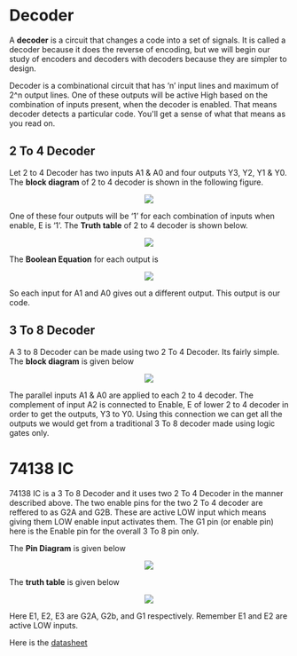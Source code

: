# Decoder

A __decoder__ is a circuit that changes a code into a set of signals. It is called a decoder because it does the reverse of encoding, but we will begin our study of encoders and decoders with decoders because they are simpler to design. 

Decoder is a combinational circuit that has ‘n’ input lines and maximum of 2^n output lines. One of these outputs will be active High based on the combination of inputs present, when the decoder is enabled. That means decoder detects a particular code.
You'll get a sense of what that means as you read on.

## 2 To 4 Decoder

Let 2 to 4 Decoder has two inputs A1 & A0 and four outputs Y3, Y2, Y1 & Y0. The __block diagram__ of 2 to 4 decoder is shown in the following figure.

<p align="center">
<img src="https://user-images.githubusercontent.com/58845531/79677411-9ccc2900-820e-11ea-8b95-45b0e9d7aa18.jpg"/>
</p> 

One of these four outputs will be ‘1’ for each combination of inputs when enable, E is ‘1’. The __Truth table__ of 2 to 4 decoder is shown below.

<p align="center">
<img src="https://user-images.githubusercontent.com/58845531/79677456-6511b100-820f-11ea-94aa-de12fa39fe0c.png"/>
</p> 

The __Boolean Equation__ for each output is

<p align="center">
<img src="https://user-images.githubusercontent.com/58845531/79677514-df423580-820f-11ea-90e2-bd3fcac37b7f.png"/>
</p> 

So each input for A1 and A0 gives out a different output. This output is our code.

## 3 To 8 Decoder

A 3 to 8 Decoder can be made using two 2 To 4 Decoder. Its fairly simple. The __block diagram__ is given below

<p align="center">
<img src="https://user-images.githubusercontent.com/58845531/79677644-44e2f180-8211-11ea-9c24-628719718a2a.png"/>
</p> 

The parallel inputs A1 & A0 are applied to each 2 to 4 decoder. The complement of input A2 is connected to Enable, E of lower 2 to 4 decoder in order to get the outputs, Y3 to Y0. Using this connection we can get all the outputs we would get from a traditional 3 To 8 decoder made using logic gates only. 

# 74138 IC

74138 IC is a 3 To 8 Decoder and it uses two 2 To 4 Decoder in the manner described above. The two enable pins for the two 2 To 4 decoder are reffered to as G2A and G2B. These are active LOW input which means giving them LOW enable input activates them. The G1 pin (or enable pin) here is the Enable pin for the overall 3 To 8 pin only. 

The __Pin Diagram__ is given below

<p align="center">
<img src="https://user-images.githubusercontent.com/58845531/79677783-6b555c80-8212-11ea-87ae-ad47b8069879.png"/>
</p> 

The __truth table__ is given below

<p align="center">
<img src="https://user-images.githubusercontent.com/58845531/79677891-5927ee00-8213-11ea-8174-a72e18ba57bb.png"/>
</p> 

Here E1, E2, E3 are G2A, G2b, and G1 respectively. Remember E1 and E2 are active LOW inputs.

Here is the [datasheet](https://www.ti.com/lit/ds/symlink/sn54ls138-sp.pdf)
